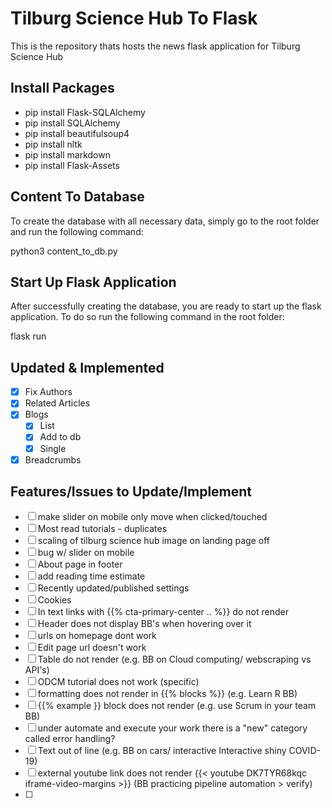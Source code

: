 # Tilburg Science Hub To Flask
This is the repository thats hosts the news flask application for Tilburg Science Hub

## Install Packages
- pip install Flask-SQLAlchemy
- pip install SQLAlchemy
- pip install beautifulsoup4
- pip install nltk
- pip install markdown
- pip install Flask-Assets

## Content To Database
To create the database with all necessary data, simply go to the root folder and run the following command:

python3 content_to_db.py

## Start Up Flask Application
After successfully creating the database, you are ready to start up the flask application. To do so run the following command in the root folder:

flask run

## Updated & Implemented
- [x] Fix Authors
- [x] Related Articles
- [x] Blogs
    - [x] List
    - [x] Add to db
    - [x] Single
- [x] Breadcrumbs
    
## Features/Issues to Update/Implement
- [ ] make slider on mobile only move when clicked/touched
- [ ] Most read tutorials - duplicates
- [ ] scaling of tilburg science hub image on landing page off
- [ ] bug w/ slider on mobile
- [ ] About page in footer
- [ ] add reading time estimate
- [ ] Recently updated/published settings
- [ ] Cookies
- [ ] In text links with {{% cta-primary-center .. %}} do not render
- [ ] Header does not display BB's when hovering over it
- [ ] urls on homepage dont work
- [ ] Edit page url doesn't work
- [ ] Table do not render (e.g. BB on Cloud computing/ webscraping vs API's)
- [ ] ODCM tutorial does not work (specific)
- [ ] formatting does not render in {{% blocks %}} (e.g. Learn R BB)
- [ ] {{% example }} block does not render (e.g. use Scrum in your team BB)
- [ ] under automate and execute your work there is a "new" category called error handling?
- [ ] Text out of line (e.g. BB on cars/ interactive Interactive shiny COVID-19)
- [ ] external youtube link does not render {{< youtube DK7TYR68kqc iframe-video-margins >}} (BB practicing pipeline automation > verify)
- [ ] 
